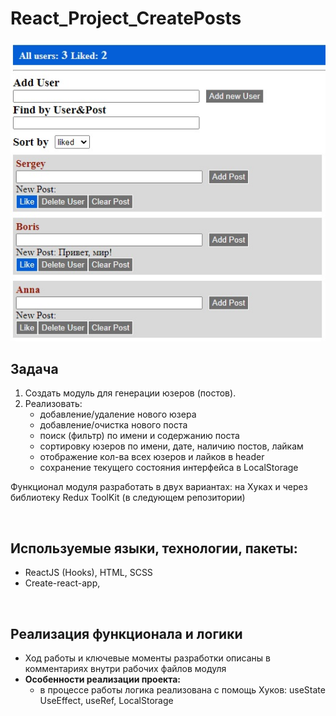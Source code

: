 # React_Project_CreatePosts



 
![alt text](https://github.com/AntonioMikhailov/AntonioMikhailov/blob/main/assets/Posts-search-sort-add.jpg)
## Задача
1.	Создать модуль для генерации юзеров (постов).
2. Реализовать:
   - добавление/удаление нового юзера
   - добавление/очистка нового поста
   - поиск (фильтр) по имени и содержанию поста
   - сортировку юзеров по имени, дате, наличию постов, лайкам
   - отображение кол-ва всех юзеров и лайков в header
   - сохранение текущего состояния интерфейса в LocalStorage

Функционал модуля разработать в двух вариантах: на Хуках и через библиотеку Redux ToolKit (в следующем репозитории) 
 

&nbsp;
## Используемые языки, технологии, пакеты:
-	ReactJS (Hooks), HTML, SCSS
- Create-react-app,  

&nbsp;
## Реализация функционала и логики
-	Ход работы и ключевые моменты разработки описаны в комментариях внутри рабочих файлов модуля 
- **Особенности реализации проекта:**
    -	в процессе работы логика реализована с помощь Хуков:  useState UseEffect, useRef, LocalStorage  
  
    
